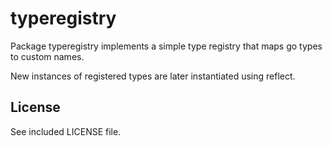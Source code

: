 # typeregistry

Package typeregistry implements a simple type registry that maps go types to custom names.

New instances of registered types are later instantiated using reflect.

## License

See included LICENSE file.